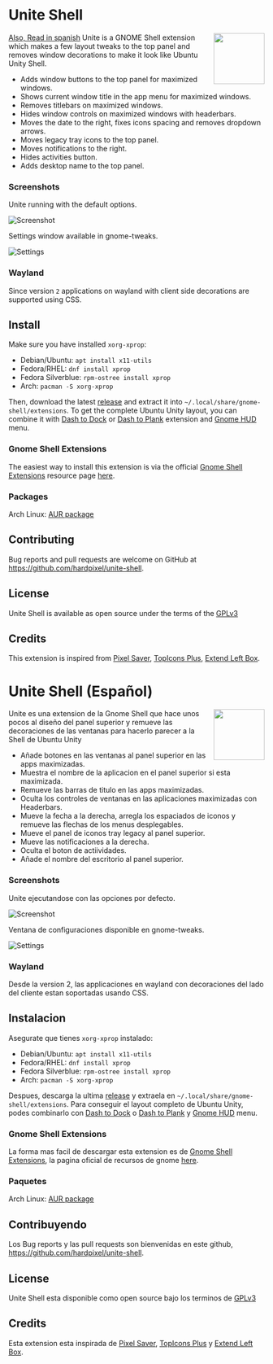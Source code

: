 # Unite Shell
<a href="https://github.com/hardpixel/unite-shell/edit/master/README.md#unite-shell-espa%C3%B1ol">Also, Read in spanish</a>
[<img src="https://raw.githubusercontent.com/andyholmes/gnome-shell-extensions-badge/master/get-it-on-ego.svg?sanitize=true" height="100" align="right">](https://extensions.gnome.org/extension/1287/unite/)
Unite is a GNOME Shell extension which makes a few layout tweaks to the top panel and removes window decorations to make it look like Ubuntu Unity Shell.

* Adds window buttons to the top panel for maximized windows.
* Shows current window title in the app menu for maximized windows.
* Removes titlebars on maximized windows.
* Hides window controls on maximized windows with headerbars.
* Moves the date to the right, fixes icons spacing and removes dropdown arrows.
* Moves legacy tray icons to the top panel.
* Moves notifications to the right.
* Hides activities button.
* Adds desktop name to the top panel.

### Screenshots
Unite running with the default options.

![Screenshot](https://raw.githubusercontent.com/hardpixel/unite-shell/master/screenshot.png)

Settings window available in gnome-tweaks.

![Settings](https://raw.githubusercontent.com/hardpixel/unite-shell/master/settings.png)

### Wayland
Since version `2` applications on wayland with client side decorations are supported using CSS.

## Install
Make sure you have installed `xorg-xprop`:

* Debian/Ubuntu: `apt install x11-utils`
* Fedora/RHEL: `dnf install xprop`
* Fedora Silverblue: `rpm-ostree install xprop`
* Arch: `pacman -S xorg-xprop`

Then, download the latest [release](https://github.com/hardpixel/unite-shell/releases) and extract it into `~/.local/share/gnome-shell/extensions`. To get the complete Ubuntu Unity layout, you can combine it with [Dash to Dock](https://github.com/micheleg/dash-to-dock) or [Dash to Plank](https://github.com/hardpixel/dash-to-plank) extension and [Gnome HUD](https://github.com/hardpixel/gnome-hud) menu.

### Gnome Shell Extensions
The easiest way to install this extension is via the official [Gnome Shell Extensions](https://extensions.gnome.org) resource page [here](https://extensions.gnome.org/extension/1287/unite).

### Packages
Arch Linux: [AUR package](https://aur.archlinux.org/packages/gnome-shell-extension-unite)

## Contributing
Bug reports and pull requests are welcome on GitHub at https://github.com/hardpixel/unite-shell.

## License
Unite Shell is available as open source under the terms of the [GPLv3](http://www.gnu.org/licenses/gpl-3.0.en.html)

## Credits
This extension is inspired from [Pixel Saver](https://github.com/deadalnix/pixel-saver), [TopIcons Plus](https://github.com/phocean/TopIcons-plus), [Extend Left Box](https://github.com/StephenPCG/extend-left-box).


# Unite Shell (Español)
[<img src="https://raw.githubusercontent.com/andyholmes/gnome-shell-extensions-badge/master/get-it-on-ego.svg?sanitize=true" height="100" align="right">](https://extensions.gnome.org/extension/1287/unite/)
Unite es una extension de la Gnome Shell que hace unos pocos al diseño del panel superior y remueve las decoraciones de las ventanas para hacerlo parecer a la Shell de Ubuntu Unity

* Añade botones en las ventanas al panel superior en las apps maximizadas.
* Muestra el nombre de la aplicacion en el panel superior si esta maximizada.
* Remueve las barras de titulo en las apps maximizadas.
* Oculta los controles de ventanas en las aplicaciones maximizadas con Headerbars.
* Mueve la fecha a la derecha, arregla los espaciados de iconos y remueve las flechas de los menus desplegables.
* Mueve el panel de iconos tray legacy al panel superior.
* Mueve las notificaciones a la derecha.
* Oculta el boton de actiividades.
* Añade el nombre del escritorio al panel superior.

### Screenshots
Unite ejecutandose con las opciones por defecto.

![Screenshot](https://raw.githubusercontent.com/hardpixel/unite-shell/master/screenshot.png)

Ventana de configuraciones disponible en gnome-tweaks.

![Settings](https://raw.githubusercontent.com/hardpixel/unite-shell/master/settings.png)

### Wayland
Desde la version 2, las applicaciones en wayland con decoraciones del lado del cliente estan soportadas usando CSS.

## Instalacion
Asegurate que tienes `xorg-xprop` instalado:

* Debian/Ubuntu: `apt install x11-utils`
* Fedora/RHEL: `dnf install xprop`
* Fedora Silverblue: `rpm-ostree install xprop`
* Arch: `pacman -S xorg-xprop`

Despues, descarga la ultima [release](https://github.com/hardpixel/unite-shell/releases) y extraela en `~/.local/share/gnome-shell/extensions`. Para conseguir el layout completo de Ubuntu Unity, podes combinarlo con [Dash to Dock](https://github.com/micheleg/dash-to-dock) o [Dash to Plank](https://github.com/hardpixel/dash-to-plank) y [Gnome HUD](https://github.com/hardpixel/gnome-hud) menu.

### Gnome Shell Extensions
La forma mas facil de descargar esta extension es de  [Gnome Shell Extensions](https://extensions.gnome.org), la pagina oficial de recursos de gnome [here](https://extensions.gnome.org/extension/1287/unite).

### Paquetes
Arch Linux: [AUR package](https://aur.archlinux.org/packages/gnome-shell-extension-unite)

## Contribuyendo
Los Bug reports y las pull requests son bienvenidas en este github, https://github.com/hardpixel/unite-shell.

## License
Unite Shell esta disponible como open source bajo los terminos de [GPLv3](http://www.gnu.org/licenses/gpl-3.0.en.html)

## Credits
Esta extension esta inspirada de [Pixel Saver](https://github.com/deadalnix/pixel-saver), [TopIcons Plus](https://github.com/phocean/TopIcons-plus) y [Extend Left Box](https://github.com/StephenPCG/extend-left-box).
